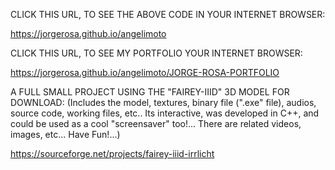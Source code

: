 CLICK THIS URL, TO SEE THE ABOVE CODE IN YOUR INTERNET BROWSER:

https://jorgerosa.github.io/angelimoto

CLICK THIS URL, TO SEE MY PORTFOLIO YOUR INTERNET BROWSER:

https://jorgerosa.github.io/angelimoto/JORGE-ROSA-PORTFOLIO


A FULL SMALL PROJECT USING THE "FAIREY-IIID" 3D MODEL FOR DOWNLOAD: (Includes the model, textures, binary file (".exe" file), audios, source code, working files, etc.. Its interactive, was developed in C++, and could be used as a cool "screensaver" too!... There are related videos, images, etc... Have Fun!...)

https://sourceforge.net/projects/fairey-iiid-irrlicht


